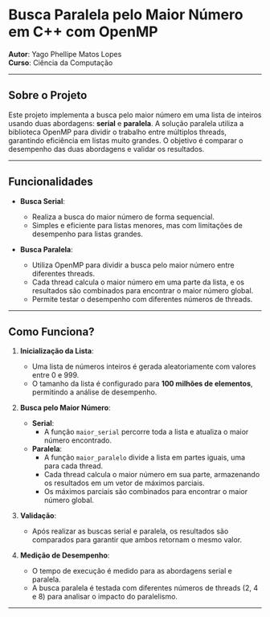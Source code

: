 # Busca Paralela pelo Maior Número em C++ com OpenMP

**Autor**: Yago Phellipe Matos Lopes  
**Curso**: Ciência da Computação  

---

## Sobre o Projeto

Este projeto implementa a busca pelo maior número em uma lista de inteiros usando duas abordagens: **serial** e **paralela**. A solução paralela utiliza a biblioteca OpenMP para dividir o trabalho entre múltiplos threads, garantindo eficiência em listas muito grandes. O objetivo é comparar o desempenho das duas abordagens e validar os resultados.

---

## Funcionalidades

- **Busca Serial**:
  - Realiza a busca do maior número de forma sequencial.
  - Simples e eficiente para listas menores, mas com limitações de desempenho para listas grandes.

- **Busca Paralela**:
  - Utiliza OpenMP para dividir a busca pelo maior número entre diferentes threads.
  - Cada thread calcula o maior número em uma parte da lista, e os resultados são combinados para encontrar o maior número global.
  - Permite testar o desempenho com diferentes números de threads.

---

## Como Funciona?

1. **Inicialização da Lista**:
   - Uma lista de números inteiros é gerada aleatoriamente com valores entre 0 e 999.
   - O tamanho da lista é configurado para **100 milhões de elementos**, permitindo a análise de desempenho.

2. **Busca pelo Maior Número**:
   - **Serial**:
     - A função `maior_serial` percorre toda a lista e atualiza o maior número encontrado.
   - **Paralela**:
     - A função `maior_paralelo` divide a lista em partes iguais, uma para cada thread.
     - Cada thread calcula o maior número em sua parte, armazenando os resultados em um vetor de máximos parciais.
     - Os máximos parciais são combinados para encontrar o maior número global.

3. **Validação**:
   - Após realizar as buscas serial e paralela, os resultados são comparados para garantir que ambos retornam o mesmo valor.

4. **Medição de Desempenho**:
   - O tempo de execução é medido para as abordagens serial e paralela.
   - A busca paralela é testada com diferentes números de threads (2, 4 e 8) para analisar o impacto do paralelismo.

---
